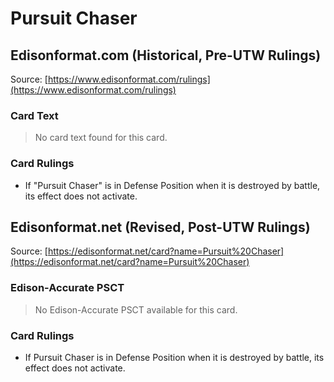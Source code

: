 # Pursuit Chaser

## Edisonformat.com (Historical, Pre-UTW Rulings)

Source: [https://www.edisonformat.com/rulings](https://www.edisonformat.com/rulings)

### Card Text

> No card text found for this card.

### Card Rulings

*   If "Pursuit Chaser" is in Defense Position when it is destroyed by battle, its effect does not activate.

## Edisonformat.net (Revised, Post-UTW Rulings)

Source: [https://edisonformat.net/card?name=Pursuit%20Chaser](https://edisonformat.net/card?name=Pursuit%20Chaser)

### Edison-Accurate PSCT

> No Edison-Accurate PSCT available for this card.

### Card Rulings

*   If Pursuit Chaser is in Defense Position when it is destroyed by battle, its effect does not activate.
            
